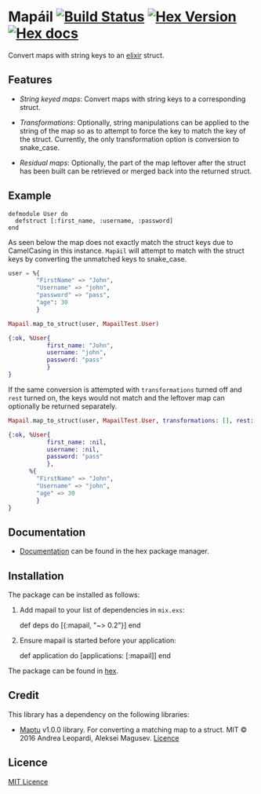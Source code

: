 # Mapáil [![Build Status](https://travis-ci.org/stephenmoloney/mapail.svg)](https://travis-ci.org/stephenmoloney/mapail) [![Hex Version](http://img.shields.io/hexpm/v/mapail.svg?style=flat)](https://hex.pm/packages/mapail) [![Hex docs](http://img.shields.io/badge/hex.pm-docs-green.svg?style=flat)](https://hexdocs.pm/mapail)

Convert maps with string keys to an [elixir](http://elixir-lang.org/) struct.


## Features

- *String keyed maps*: Convert maps with string keys to a corresponding struct.

- *Transformations*: Optionally, string manipulations can be applied to the string of the map so as to attempt to
force the key to match the key of the struct. Currently, the only transformation option is conversion to snake_case.

- *Residual maps*: Optionally, the part of the map leftover after the struct has been built can be retrieved
or merged back into the returned struct.

## Example

```
defmodule User do
  defstruct [:first_name, :username, :password]
end
```

As seen below the map does not exactly match the struct keys due to
CamelCasing in this instance. `Mapáil` will attempt to match with the
struct keys by converting the unmatched keys to snake_case.
```elixir
user = %{
        "FirstName" => "John",
        "Username" => "john",
        "password" => "pass",
        "age": 30
        }

Mapail.map_to_struct(user, MapailTest.User)

{:ok, %User{
           first_name: "John",
           username: "john",
           password: "pass"
           }
}
```

If the same conversion is attempted with `transformations` turned off and
`rest` turned on, the keys would not match and the leftover map can optionally be
returned separately.

```elixir
Mapail.map_to_struct(user, MapailTest.User, transformations: [], rest: :true)

{:ok, %User{
           first_name: :nil,
           username: :nil,
           password: "pass"
           },
      %{
        "FirstName" => "John",
        "Username" => "john",
        "age" => 30
        }
}
```


## Documentation

- [Documentation](https://hexdocs.pm/mapail/api-reference.html) can be found in the hex package manager.

## Installation

The package can be installed as follows:

1. Add mapail to your list of dependencies in `mix.exs`:

      def deps do
        [{:mapail, "~> 0.2"}]
      end

2. Ensure mapail is started before your application:

      def application do
        [applications: [:mapail]]
      end

The package can be found in [hex](https://hexdocs.pm/mapail).

## Credit

This library has a dependency on the following libraries:
- [Maptu](https://hex.pm/packages/maptu) v1.0.0 library. For converting a matching map to a struct.
MIT © 2016 Andrea Leopardi, Aleksei Magusev. [Licence](https://github.com/lexhide/maptu/blob/master/LICENSE.txt)

## Licence

[MIT Licence](LICENSE.txt)